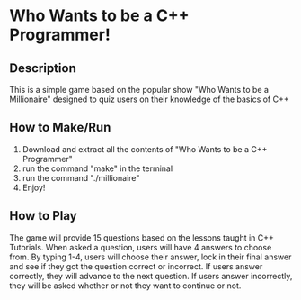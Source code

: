 # Who Wants to be a C++ Programmer!

## Description

This is a simple game based on the popular show "Who Wants to be a Millionaire"
designed to quiz users on their knowledge of the basics of C++

## How to Make/Run

1. Download and extract all the contents of "Who Wants to be a C++ Programmer"
2. run the command "make" in the terminal
3. run the command "./millionaire"
4. Enjoy!

## How to Play

The game will provide 15 questions based on the lessons taught in C++ Tutorials.
When asked a question, users will have 4 answers to choose from. By typing 1-4,
users will choose their answer, lock in their final answer and see if they got the
question correct or incorrect. If users answer correctly, they will advance to the
next question. If users answer incorrectly, they will be asked whether or not they
want to continue or not.
